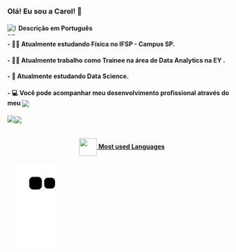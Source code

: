 ### Olá! Eu sou a Carol! 👋
<div>
  <img src="https://images.emojiterra.com/twitter/512px/1f1e7-1f1f7.png" alt="logo-brazil"  width="25" height="25" align="left">
  <h4>Descrição em Português</h4>
</div>
<div align="left">
  <h4>- 👨‍🎓 Atualmente estudando Física no IFSP - Campus SP.</h4>
  <h4>- 👨‍💼 Atualmente trabalho como Trainee na área de Data Analytics na EY .</h4>
  <h4>- 📖 Atualmente estudando Data Science.</h4>
  <h4>- 💻 Você pode acompanhar meu desenvolvimento profissional através do meu <a href="https://www.linkedin.com/in/caroline-martins-lovato-045788b7/" target="_blank"><img src="https://img.shields.io/badge/-LinkedIn-%230077B5?style=for-the-badge&logo=linkedin&logoColor=white" target="_blank" align="center"></a> 
  </h4>
</div>



<div>
  <a href="https://github.com/carolinelovato">
  <img height="180em" align="left" src="https://github-readme-stats.vercel.app/api?username=Gabriel0598&show_icons=true&theme=dark&include_all_commits=true&count_private=true"/>
  <img height="180em" align="center" src="https://github-readme-stats.vercel.app/api/top-langs/?username=carolinelovatolayout=compat&langs_count=16&theme=dark"/>
</div>
  <br>
<div align="center" style="display: inline_block"><br>
  
  <img align="center" height="40" width="40" src="https://img.icons8.com/color/48/000000/python--v1.png"/>
    <b>Most used Languages</b>
</div>
  
<div>
 
  ![Snake animation](https://github.com/Gabriel0598/Gabriel0598/blob/output/github-contribution-grid-snake.svg)
 
</div>
